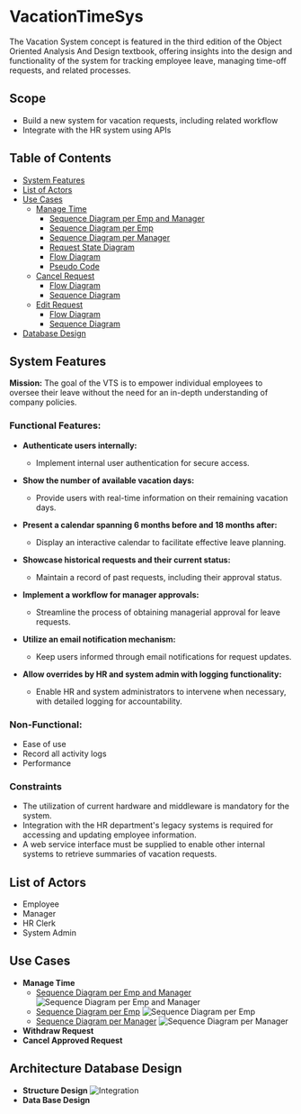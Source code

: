 # VacationTimeSys

The Vacation System concept is featured in the third edition of the Object Oriented Analysis And Design textbook, offering insights into the design and functionality of the system for tracking employee leave, managing time-off requests, and related processes.

## Scope

- Build a new system for vacation requests, including related workflow
- Integrate with the HR system using APIs

## Table of Contents

- [System Features](#system-features)
- [List of Actors](#list-of-actors)
- [Use Cases](#use-cases)
  - [Manage Time](#manage-time)
    - [Sequence Diagram per Emp and Manager](#sequence-diagram-per-emp-and-manager)
    - [Sequence Diagram per Emp](#sequence-diagram-per-emp)
    - [Sequence Diagram per Manager](#sequence-diagram-per-manager)
    - [Request State Diagram](#request-state-diagram)
    - [Flow Diagram](#flow-diagram)
    - [Pseudo Code](#pseudo-code)
  - [Cancel Request](#cancel-request)
    - [Flow Diagram](#flow-diagram-cancel-request)
    - [Sequence Diagram](#sequence-diagram-cancel-request)
  - [Edit Request](#edit-request)
    - [Flow Diagram](#flow-diagram-edit-request)
    - [Sequence Diagram](#sequence-diagram-edit-request)
- [Database Design](#database-design)

## System Features

**Mission:** The goal of the VTS is to empower individual employees to oversee their leave without the need for an in-depth understanding of company policies.

### Functional Features:

- **Authenticate users internally:**
  - Implement internal user authentication for secure access.

- **Show the number of available vacation days:**
  - Provide users with real-time information on their remaining vacation days.

- **Present a calendar spanning 6 months before and 18 months after:**
  - Display an interactive calendar to facilitate effective leave planning.

- **Showcase historical requests and their current status:**
  - Maintain a record of past requests, including their approval status.

- **Implement a workflow for manager approvals:**
  - Streamline the process of obtaining managerial approval for leave requests.

- **Utilize an email notification mechanism:**
  - Keep users informed through email notifications for request updates.

- **Allow overrides by HR and system admin with logging functionality:**
  - Enable HR and system administrators to intervene when necessary, with detailed logging for accountability.

### Non-Functional:

- Ease of use
- Record all activity logs
- Performance

### Constraints

- The utilization of current hardware and middleware is mandatory for the system.
- Integration with the HR department's legacy systems is required for accessing and updating employee information.
- A web service interface must be supplied to enable other internal systems to retrieve summaries of vacation requests.

## List of Actors

- Employee
- Manager
- HR Clerk
- System Admin

## Use Cases

- **Manage Time**
  - [Sequence Diagram per Emp and Manager](#sequence-diagram-per-emp-and-manager)
    ![Sequence Diagram per Emp and Manager](https://github.com/tawfik-ops/VacationTimeSys/assets/83514768/bad42ef0-6939-42a0-8c6d-f110f45acbf0)
  - [Sequence Diagram per Emp](#sequence-diagram-per-emp)
    ![Sequence Diagram per Emp](https://github.com/tawfik-ops/VacationTimeSys/assets/83514768/86430546-e549-4c7b-abd1-9b3434a75e19)
  - [Sequence Diagram per Manager](#sequence-diagram-per-manager)
    ![Sequence Diagram per Manager](https://github.com/tawfik-ops/VacationTimeSys/assets/83514768/c36d177e-c339-43b5-b31e-9a60ecd8383e)
- **Withdraw Request**
- **Cancel Approved Request**

## Architecture Database Design

- **Structure Design**
  ![Integration](https://github.com/tawfik-ops/VacationTimeSys/assets/83514768/7020201e-cd05-4c1e-ba34-8098dc5fbc6f)
- **Data Base Design**


